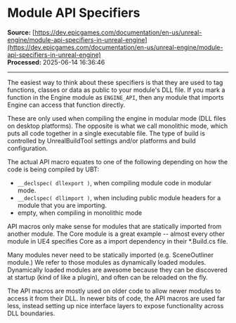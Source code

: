 # Module API Specifiers

**Source:** [https://dev.epicgames.com/documentation/en-us/unreal-engine/module-api-specifiers-in-unreal-engine](https://dev.epicgames.com/documentation/en-us/unreal-engine/module-api-specifiers-in-unreal-engine)  
**Processed:** 2025-06-14 16:36:46

---

The easiest way to think about these specifiers is that they are used to tag functions, classes or data as public to your module's DLL file. If you mark a function in the Engine module as `ENGINE_API`, then any module that imports Engine can access that function directly.

These are only used when compiling the engine in modular mode (DLL files on desktop platforms). The opposite is what we call monolithic mode, which puts all code together in a single executable file. The type of build is controlled by UnrealBuildTool settings and/or platforms and build configuration.

The actual API macro equates to one of the following depending on how the code is being compiled by UBT:

-   `__declspec( dllexport )`, when compiling module code in modular mode.
-   `__declspec( dllimport )`, when including public module headers for a module that you are importing.
-   empty, when compiling in monolithic mode

API macros only make sense for modules that are statically imported from another module. The Core module is a great example -- almost every other module in UE4 specifies Core as a import dependency in their \*.Build.cs file.

Many modules never need to be statically imported (e.g. SceneOutliner module.) We refer to those modules as dynamically loaded modules. Dynamically loaded modules are awesome because they can be discovered at startup (kind of like a plugin), and often can be reloaded on the fly.

The API macros are mostly used on older code to allow newer modules to access it from their DLL. In newer bits of code, the API macros are used far less, instead setting up nice interface layers to expose functionality across DLL boundaries.